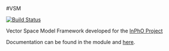 #VSM

[![Build Status](https://travis-ci.org/inpho/vsm.svg?branch=master)](https://travis-ci.org/inpho/vsm)

Vector Space Model Framework developed for the 
[InPhO Project](https://inpho.cogs.indiana.edu/)

Documentation can be found in the module and [here](http://inpho.github.io/vsm/).

